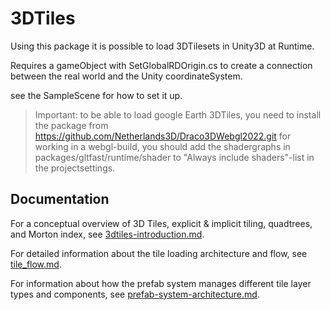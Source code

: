 3DTiles
============

Using this package it is possible to load 3DTilesets in Unity3D at Runtime.

Requires a gameObject with SetGlobalRDOrigin.cs to create a connection between the real world and the Unity coordinateSystem.

see the SampleScene for how to set it up.

> Important: to be able to load google Earth 3DTiles, you need to install the package from https://github.com/Netherlands3D/Draco3DWebgl2022.git
> for working in a webgl-build, you should add the shadergraphs in packages/gltfast/runtime/shader to "Always include shaders"-list in the projectsettings.

## Documentation

For a conceptual overview of 3D Tiles, explicit & implicit tiling, quadtrees, and Morton index, see [3dtiles-introduction.md](Docs/3dtiles-introduction.md).

For detailed information about the tile loading architecture and flow, see [tile_flow.md](Docs/tile_flow.md).

For information about how the prefab system manages different tile layer types and components, see [prefab-system-architecture.md](Docs/prefab-system-architecture.md).
